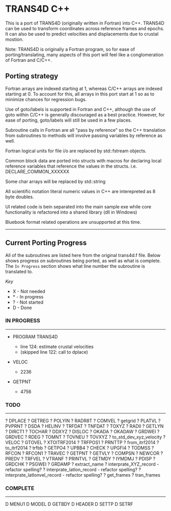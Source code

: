 # TRANS4D C++

This is a port of TRANS4D (originally written in Fortran) into C++.
TRANS4D can be used to transform coordinates across reference frames and epochs.
It can also be used to predict velocities and displacements due to crustal mostion.

Note: TRANS4D is originally a Fortran program, so for ease of porting/translating,
many aspects of this port will feel like a conglomeration of Fortran and C/C++.

## Porting strategy
Fortran arrays are indexed starting at 1, whereas C/C++ arrays are indexed starting at 0. 
To account for this, all arrays in this port start at 1 so as to minimize chances for
regression bugs.

Use of goto/labels is supported in Fortran and C++, although the use of goto within C/C++
is generally discouraged as a best practice. However, for ease of porting, goto/labels
will still be used in a few places.

Subroutine calls in Fortran are all "pass by reference" so the C++ translation from
subroutines to methods will involve passing variables by reference as well. 

Fortran logical units for file i/o are replaced by std::fstream objects.

Common block data are ported into structs with macros for declaring local reference
variables that reference the values in the structs. i.e. DECLARE_COMMON_XXXXXX

Some char arrays will be replaced by std::string

All scientific notation literal numeric values in C++ are interepreted as 8 byte doubles.

UI related code is bein separated into the main sample exe while core functionality is
refactored into a shared library (dll in Windows)

Bluebook format related operations are unsupported at this time.


-----------------------
## Current Porting Progress

All of the subroutines are listed here from the original trans4d.f file.
Below shows progress on subroutines being ported, as well as what is complete.
The `In Progress` section shows what line number the subroutine is translated to.


_Key_

- X - Not needed
- \* - In progress
- ? - Not started
- D - Done

### IN PROGRESS
--------

* PROGRAM TRANS4D
	- line 124: estimate crustal velocities
	- (skipped line 122: call to dplace)

* VELOC
	- 2236

* GETPNT
	- 4756



### TODO
--------
? DPLACE
? GETREG
? POLYIN
? RADR8T
? COMVEL
? getgrid
? PLATVL
? PVPRNT
? DSDA
? HELINV
? TRFDAT
? TNFDAT
? TOXYZ
? RADII
? GETLYN
? DIRCT1
? TOCHAR
? DDXYZ
? DISLOC
? OKADA
? OKADAW
? GRDWEI
? GRDVEC
? RDEG
? TOMNT
? TOVNEU
? TOVXYZ
? to_std_dev_xyz_velocity
? VELOC
? GTOVEL
? XTOITRF2014
? TRFPOS1
? PRNTTP
? from_itrf2014
? to_itrf2014
? trfbb
? GETPO4
? UPBB4
? CHECK
? UPGFI4
? TODMSS
? RFCON
? RFCON1
? TRAVEC
? GETPNT
? GETVLY
? COMPSN
? NEWCOR
? PREDV
? TRFVEL
? VTRANF
? PRINTVL
? GETMDY
? IYMDMJ
? PDISP
? GRDCHK
? PSGWEI
? GRDAMP
? extract_name
? interprate_XYZ_record       - refactor spelling?
? interprate_latlon_record    - refactor spelling?
? interprate_latlonvel_record - refactor spelling?
? get_frames
? tran_frames

### COMPLETE
--------------
D MENU1
D MODEL
D GETBDY
D HEADER
D SETTP
D SETRF